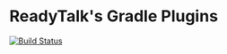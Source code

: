 ReadyTalk's Gradle Plugins
==============

[![Build Status](https://drone.io/github.com/ReadyTalk/gradle-plugins/status.png)](https://drone.io/github.com/ReadyTalk/gradle-plugins/latest)
